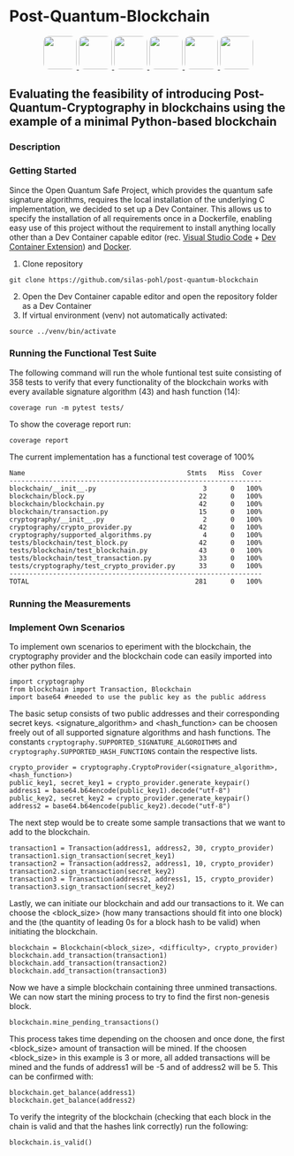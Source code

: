 <style>
.rounded {
    border-radius: 10px;
}
</style>

# Post-Quantum-Blockchain
<p align="center">
  <a href="https://www.python.org/">
    <img class="rounded" src="https://img.icons8.com/?size=512&id=13441&format=png" height="60">
  </a>
  <a href="https://docs.pytest.org/en/stable/">
    <img class="rounded" src="https://docs.pytest.org/en/stable/_static/pytest1.png" height="60">
  </a>
  <a href="https://numpy.org/">
    <img class="rounded" src="https://numpy.org/images/logo.svg" height="60">
  </a>
  <a href="https://matplotlib.org/stable/">
    <img class="rounded" src="https://matplotlib.org/stable/_images/sphx_glr_logos2_001_2_00x.png" height="60">
  </a>
  <a href="https://openquantumsafe.org/">
    <img class="rounded" src="https://avatars.githubusercontent.com/u/20689385?s=200&v=4" height="60">
  </a>
  <a href="https://containers.dev/">
    <img class="rounded" src="https://avatars.githubusercontent.com/u/102692984?s=200&v=4" height="60">
  </a>
</p>

## Evaluating the feasibility of introducing Post-Quantum-Cryptography in blockchains using the example of a minimal Python-based blockchain 

### Description
### Getting Started
Since the Open Quantum Safe Project, which provides the quantum safe signature algorithms, requires the local installation of the underlying C implementation, we decided to set up a Dev Container. This allows us to specify the installation of all requirements once in a Dockerfile, enabling easy use of this project without the requirement to install anything locally other than a Dev Container capable editor (rec. [Visual Studio Code](https://code.visualstudio.com/) + [Dev Container Extension](https://marketplace.visualstudio.com/items?itemName=ms-vscode-remote.remote-containers)) and [Docker](https://www.docker.com/).

1. Clone repository
```
git clone https://github.com/silas-pohl/post-quantum-blockchain
```
2. Open the Dev Container capable editor and open the repository folder as a Dev Container
3. If virtual environment (venv) not automatically activated: 
```
source ../venv/bin/activate
```

### Running the Functional Test Suite
The following command will run the whole funtional test suite consisting of 358 tests to verify that every functionality of the blockchain works with every available signature algorithm (43) and hash function (14):
```
coverage run -m pytest tests/
```
To show the coverage report run:
```
coverage report
```
The current implementation has a functional test coverage of 100%
```
Name                                         Stmts   Miss  Cover
----------------------------------------------------------------
blockchain/__init__.py                           3      0   100%
blockchain/block.py                             22      0   100%
blockchain/blockchain.py                        42      0   100%
blockchain/transaction.py                       15      0   100%
cryptography/__init__.py                         2      0   100%
cryptography/crypto_provider.py                 42      0   100%
cryptography/supported_algorithms.py             4      0   100%
tests/blockchain/test_block.py                  42      0   100%
tests/blockchain/test_blockchain.py             43      0   100%
tests/blockchain/test_transaction.py            33      0   100%
tests/cryptography/test_crypto_provider.py      33      0   100%
----------------------------------------------------------------
TOTAL                                          281      0   100%
```

### Running the Measurements

### Implement Own Scenarios
To implement own scenarios to eperiment with the blockchain, the cryptography provider and the blockchain code can easily imported into other python files.
```
import cryptography
from blockchain import Transaction, Blockchain
import base64 #needed to use the public key as the public address
``` 

The basic setup consists of two public addresses and their corresponding secret keys. <signature_algorithm> and <hash_function> can be choosen freely out of all supported signature algorithms and hash functions. The constants `cryptography.SUPPORTED_SIGNATURE_ALGOROITHMS` and `cryptography.SUPPORTED_HASH_FUNCTIONS` contain the respective lists.
```
crypto_provider = cryptography.CryptoProvider(<signature_algorithm>, <hash_function>)
public_key1, secret_key1 = crypto_provider.generate_keypair()
address1 = base64.b64encode(public_key1).decode("utf-8")
public_key2, secret_key2 = crypto_provider.generate_keypair()
address2 = base64.b64encode(public_key2).decode("utf-8")
```

The next step would be to create some sample transactions that we want to add to the blockchain.
```
transaction1 = Transaction(address1, address2, 30, crypto_provider)
transaction1.sign_transaction(secret_key1)
transaction2 = Transaction(address2, address1, 10, crypto_provider)
transaction2.sign_transaction(secret_key2)
transaction3 = Transaction(address2, address1, 15, crypto_provider)
transaction3.sign_transaction(secret_key2)
```
Lastly, we can initiate our blockchain and add our transactions to it. We can choose the <block_size> (how many transactions should fit into one block) and the <difficulty> (the quantity of leading 0s for a block hash to be valid) when initiating the blockchain.
```
blockchain = Blockchain(<block_size>, <difficulty>, crypto_provider)
blockchain.add_transaction(transaction1)
blockchain.add_transaction(transaction2)
blockchain.add_transaction(transaction3)
```
Now we have a simple blockchain containing three unmined transactions. We can now start the mining process to try to find the first non-genesis block.
```
blockchain.mine_pending_transactions()
```
This process takes time depending on the choosen <difficulty> and once done, the first <block_size> amount of transaction will be mined. If the choosen <block_size> in this example is 3 or more, all added transactions will be mined and the funds of address1 will be -5 and of address2 will be 5. This can be confirmed with:
```
blockchain.get_balance(address1)
blockchain.get_balance(address2)
```
To verify the integrity of the blockchain (checking that each block in the chain is valid and that the hashes link correctly) run the following:
```
blockchain.is_valid()
```